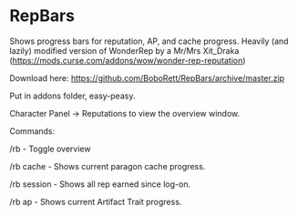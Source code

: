 # RepBars
Shows progress bars for reputation, AP, and cache progress. Heavily (and lazily) modified version of WonderRep by a Mr/Mrs Xit_Draka (https://mods.curse.com/addons/wow/wonder-rep-reputation)

Download here: https://github.com/BoboRett/RepBars/archive/master.zip

Put in addons folder, easy-peasy.

Character Panel -> Reputations to view the overview window.

Commands:

/rb - Toggle overview

/rb cache - Shows current paragon cache progress.

/rb session - Shows all rep earned since log-on.

/rb ap - Shows current Artifact Trait progress.

